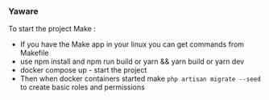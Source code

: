 ### Yaware 

To start the project Make :
- If you have the Make app in your linux you can get commands from Makefile
- use npm install and npm run build or yarn && yarn build or yarn dev
- docker compose up - start the project
- Then when docker containers started make `php artisan migrate --seed` to create basic roles and permissions 
